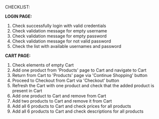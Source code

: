 CHECKLIST:

**LOGIN PAGE:**
1. Check successfully login with valid credentials
2. Check validation message for empty username
3. Check validation message for empty password
4. Check validation message for not valid password
5. Check the list with available usernames and password

**CART PAGE:**
1. Check elements of empty Cart
2. Add one product from 'Products' page to Cart and navigate to Cart
3. Return from Cart to 'Products' page via 'Continue Shopping' button
4. Proceed to Checkout from Cart via 'Checkout' button
5. Refresh the Cart with one product and check that the added product is present in Cart
6. Add one product to Cart and remove from Cart
7. Add two products to Cart and remove it from Cart
8. Add all 6 products to Cart and check prices for all products
9. Add all 6 products to Cart and check descriptions for all products
